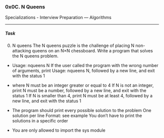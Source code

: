 ### 0x0C. N Queens
Specializations - Interview Preparation ― Algorithms
___

##### Task
0. N queens
The N queens puzzle is the challenge of placing N non-attacking queens on an N×N chessboard. Write a program that solves the N queens problem.

- Usage: nqueens N
If the user called the program with the wrong number of arguments, print Usage: nqueens N, followed by a new line, and exit with the status 1

- where N must be an integer greater or equal to 4
If N is not an integer, print N must be a number, followed by a new line, and exit with the status 1
If N is smaller than 4, print N must be at least 4, followed by a new line, and exit with the status 1

- The program should print every possible solution to the problem
One solution per line
Format: see example
You don’t have to print the solutions in a specific order

- You are only allowed to import the sys module
